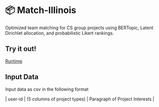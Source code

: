 # 📦 Match-Illinois

Optimized team matching for CS group projects using BERTopic, Latent Dirichlet allocation, and probabilistic Likert rankings. 

## Try it out!

[Runtime](https://matchillinois.streamlit.app/)

## Input Data

Input data as csv in the following format

| user-id | (5 columns of project types) | Paragraph of Project Interests | 

